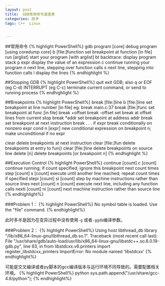 ```yaml
---
layout: post
title:  GDB常用命令速查表
categories: 技术
tags: C++  Linux


---
```





##常用命令
{% highlight  PowerShell%}
gdb program [core]  debug program [using coredump core]
b [file:]function   set breakpoint at function [in file]
run [arglist]       start your program [with arglist]
bt backtrace:       display program stack
p expr              display the value of an expression
c                   continue running your program
n                   next line, stepping over function calls
s                   next line, stepping into function calls
l                   display the lines
{% endhighlight %}

##Stopping GDB
{% highlight  PowerShell%}
quit exit GDB; also q or EOF (eg C-d)
INTERRUPT (eg C-c) terminate current command, or
send to running process
{% endhighlight %}

##Breakpoints
{% highlight  PowerShell%}
break [file:]line
b [file:]line
                    set breakpoint at line number [in file]
                    eg: break main.c:37
break [file:]func   set breakpoint at func [in file]
break +offset
break -offset
                     set break at offset lines from current stop
break *addr          set breakpoint at address addr
break                set breakpoint at next instruction
break . . . if expr  break conditionally on nonzero expr
cond n [expr]        new conditional expression on breakpoint
n;                   make unconditional if no expr

clear                delete breakpoints at next instruction
clear [file:]fun     delete breakpoints at entry to fun()
clear [file:]line    delete breakpoints on source line
delete [n]           delete breakpoints [or breakpoint n]
{% endhighlight %}

##Execution Control
{% highlight  PowerShell%}
continue [count]
c [count]
                     continue running; if count specified, ignore
                     this breakpoint next count times
step [count]
s [count]
                      execute until another line reached; repeat
                      count times if specified
stepi [count]
si [count]
                       step by machine instructions rather than
source lines
next [count]
n [count]
                        execute next line, including any function
calls
nexti [count]
ni [count]
                        next machine instruction rather than
                        source line
{% endhighlight%}



###Problem 1：
{% highlight  PowerShell%}
No symbol table is loaded. Use the "file" command.
{% endhighlight%}

此时多半是因为在变异过程中没有使用`-g` 或者`-ggdb`编译参数。

###Problem 2：
{% highlight  PowerShell%}
Using host libthread_db library "/lib/x86_64-linux-gnu/libthread_db.so.1".
Traceback (most recent call last):
File "/usr/share/gdb/auto-load/usr/lib/x86_64-linux-gnu/libstdc++.so.6.0.19-gdb.py", line 63, in <module>
from libstdcxx.v6.printers import register_libstdcxx_printers
ImportError: No module named 'libstdcxx'
{% endhighlight%}

可能是交叉编译或者py脚本的gcc编译版本与运行环境不同导致的。需要配置相关环境。
{% highlight  PowerShell%}
python sys.path.append("/usr/share/gcc-4.8/python");
{% endhighlight%}

